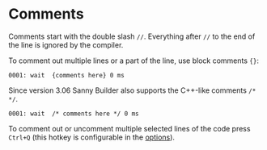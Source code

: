 # Comments

Comments start with the double slash `//`. Everything after `//` to the end of the line is ignored by the compiler.

To comment out multiple lines or a part of the line, use block comments `{}`:

```text
0001: wait  {comments here} 0 ms
```

Since version 3.06 Sanny Builder also supports the C++-like comments `/* */`.

```text
0001: wait  /* comments here */ 0 ms
```

To comment out or uncomment multiple selected lines of the code press `Ctrl+Q` \(this hotkey is configurable in the [options](../options/hotkeys.md)\).

